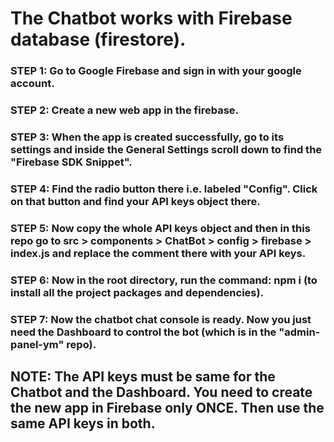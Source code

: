 # The Chatbot works with Firebase database (firestore).

### STEP 1: Go to Google Firebase and sign in with your google account.

### STEP 2: Create a new web app in the firebase.

### STEP 3: When the app is created successfully, go to its settings and inside the General Settings scroll down to find the "Firebase SDK Snippet".

### STEP 4: Find the radio button there i.e. labeled "Config". Click on that button and find your API keys object there.

### STEP 5: Now copy the whole API keys object and then in this repo go to src > components > ChatBot > config > firebase > index.js  and replace the comment there with your API keys.

### STEP 6: Now in the root directory, run the command: npm i (to install all the project packages and dependencies).

### STEP 7: Now the chatbot chat console is ready. Now you just need the Dashboard to control the bot (which is in the "admin-panel-ym" repo).

## NOTE: The API keys must be same for the Chatbot and the Dashboard. You need to create the new app in Firebase only ONCE. Then use the same API keys in both.

